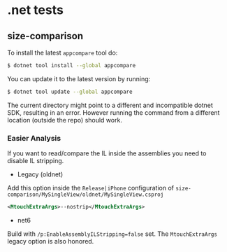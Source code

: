 # .net tests

## size-comparison

To install the latest `appcompare` tool do:

```bash
$ dotnet tool install --global appcompare
```

You can update it to the latest version by running:

```bash
$ dotnet tool update --global appcompare
```

The current directory might point to a different and incompatible dotnet
SDK, resulting in an error. However running the command from a different
location (outside the repo) should work.

### Easier Analysis

If you want to read/compare the IL inside the assemblies you need to disable IL stripping.

* Legacy (oldnet)

Add this option inside the `Release|iPhone` configuration of `size-comparison/MySingleView/oldnet/MySingleView.csproj`

```xml
<MtouchExtraArgs>--nostrip</MtouchExtraArgs>
```

* net6

Build with `/p:EnableAssemblyILStripping=false` set. The `MtouchExtraArgs` legacy option is also honored. 
